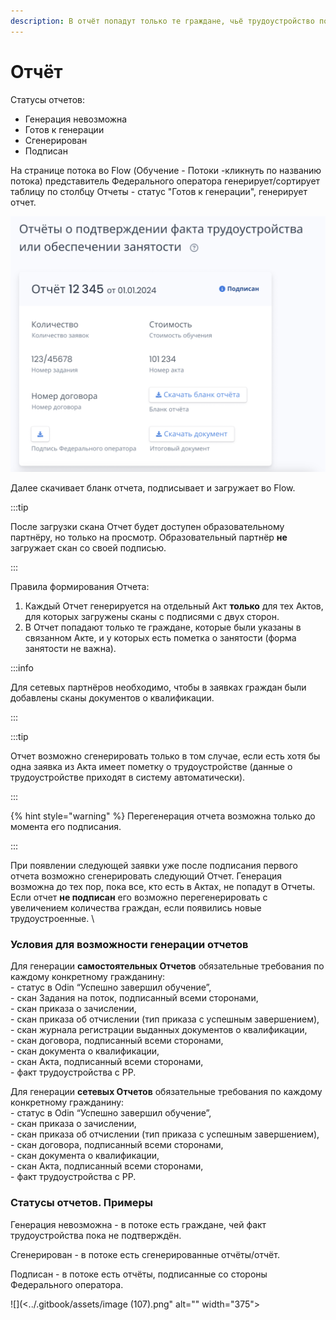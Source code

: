```yaml
---
description: В отчёт попадут только те граждане, чьё трудоустройство подтверждено на РР
---
```


# Отчёт

Статусы отчетов:

* Генерация невозможна
* Готов к генерации
* Сгенерирован
* Подписан

На странице потока во Flow (Обучение - Потоки -кликнуть по названию потока) представитель Федерального оператора генерирует/сортирует таблицу по столбцу Отчеты - статус "Готов к генерации", генерирует отчет.

![](<../.gitbook/assets/image (8).png>)

Далее скачивает бланк отчета, подписывает и загружает во Flow.

:::tip

После загрузки скана Отчет будет доступен образовательному партнёру, но только на просмотр. Образовательный партнёр **не** загружает скан со своей подписью.

:::

Правила формирования Отчета:

1. Каждый Отчет генерируется на отдельный Акт **только** для тех Актов, для которых загружены сканы с подписями с двух сторон.
2. В Отчет попадают только те граждане, которые были указаны в связанном Акте, и у которых есть пометка о занятости (форма занятости не важна).

:::info

Для сетевых партнёров  необходимо, чтобы в заявках граждан были добавлены сканы документов о квалификации.&#x20;

:::

:::tip

Отчет возможно сгенерировать только в том случае, если есть хотя бы одна заявка из Акта имеет пометку о трудоустройстве (данные о трудоустройстве приходят в систему автоматически).&#x20;

:::

{% hint style="warning" %}
Перегенерация отчета возможна только до момента его подписания.

:::

При появлении следующей заявки уже после подписания первого отчета возможно сгенерировать следующий Отчет. Генерация возможна до тех пор, пока все, кто есть в Актах, не попадут в Отчеты.  \
Если отчет **не подписан** его возможно перегенерировать  с увеличением количества граждан, если появились новые трудоустроенные. \


### Условия для возможности генерации отчетов

Для генерации **самостоятельных Отчетов** обязательные требования по каждому конкретному гражданину:\
\- статус в Odin “Успешно завершил обучение”,\
\- скан Задания на поток, подписанный всеми сторонами,\
\- скан приказа о зачислении,\
\- скан приказа об отчислении (тип приказа с успешным завершением),\
\- скан журнала регистрации выданных документов о квалификации,\
\- скан договора, подписанный всеми сторонами,\
\- скан документа о квалификации,\
\- скан Акта, подписанный всеми сторонами,\
\- факт трудоустройства с РР.

Для генерации **сетевых Отчетов** обязательные требования по каждому конкретному гражданину:\
\- статус в Odin “Успешно завершил обучение”,\
\- скан приказа о зачислении,\
\- скан приказа об отчислении (тип приказа с успешным завершением),\
\- скан договора, подписанный всеми сторонами,\
\- скан документа о квалификации,\
\- скан Акта, подписанный всеми сторонами,\
\- факт трудоустройства с РР.

### Статусы отчетов. Примеры

Генерация невозможна - в потоке есть граждане, чей факт трудоустройства пока не подтверждён.&#x20;

Сгенерирован - в потоке есть сгенерированные отчёты/отчёт.

Подписан -  в потоке есть отчёты, подписанные со стороны Федерального оператора.

<div data-full-width="true">![](<../.gitbook/assets/image (107).png" alt="" width="375"><figcaption></figcaption></figure></div>

